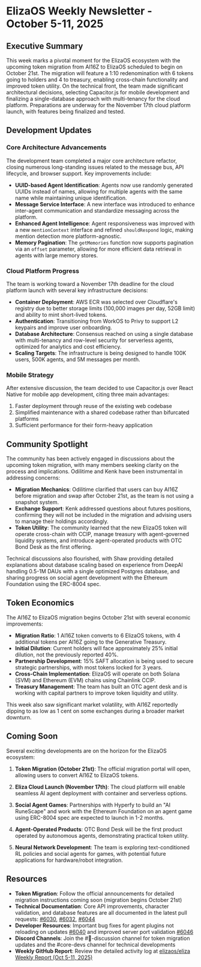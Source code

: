 # ElizaOS Weekly Newsletter - October 5-11, 2025

## Executive Summary

This week marks a pivotal moment for the ElizaOS ecosystem with the upcoming token migration from AI16Z to ElizaOS scheduled to begin on October 21st. The migration will feature a 1:10 redenomination with 6 tokens going to holders and 4 to treasury, enabling cross-chain functionality and improved token utility. On the technical front, the team made significant architectural decisions, selecting Capacitor.js for mobile development and finalizing a single-database approach with multi-tenancy for the cloud platform. Preparations are underway for the November 17th cloud platform launch, with features being finalized and tested.

## Development Updates

### Core Architecture Advancements
The development team completed a major core architecture refactor, closing numerous long-standing issues related to the message bus, API lifecycle, and browser support. Key improvements include:

- **UUID-based Agent Identification**: Agents now use randomly generated UUIDs instead of names, allowing for multiple agents with the same name while maintaining unique identification.
- **Message Service Interface**: A new interface was introduced to enhance inter-agent communication and standardize messaging across the platform.
- **Enhanced Agent Intelligence**: Agent responsiveness was improved with a new `mentionContext` interface and refined `shouldRespond` logic, making mention detection more platform-agnostic.
- **Memory Pagination**: The `getMemories` function now supports pagination via an `offset` parameter, allowing for more efficient data retrieval in agents with large memory stores.

### Cloud Platform Progress
The team is working toward a November 17th deadline for the cloud platform launch with several key infrastructure decisions:

- **Container Deployment**: AWS ECR was selected over Cloudflare's registry due to better storage limits (100,000 images per day, 52GB limit) and ability to mint short-lived tokens.
- **Authentication**: Transitioning from WorkOS to Privy to support L2 keypairs and improve user onboarding.
- **Database Architecture**: Consensus reached on using a single database with multi-tenancy and row-level security for serverless agents, optimized for analytics and cost efficiency.
- **Scaling Targets**: The infrastructure is being designed to handle 100K users, 500K agents, and 5M messages per month.

### Mobile Strategy
After extensive discussion, the team decided to use Capacitor.js over React Native for mobile app development, citing three main advantages:
1. Faster deployment through reuse of the existing web codebase
2. Simplified maintenance with a shared codebase rather than bifurcated platforms
3. Sufficient performance for their form-heavy application

## Community Spotlight

The community has been actively engaged in discussions about the upcoming token migration, with many members seeking clarity on the process and implications. Odilitime and Kenk have been instrumental in addressing concerns:

- **Migration Mechanics**: Odilitime clarified that users can buy AI16Z before migration and swap after October 21st, as the team is not using a snapshot system.
- **Exchange Support**: Kenk addressed questions about futures positions, confirming they will not be included in the migration and advising users to manage their holdings accordingly.
- **Token Utility**: The community learned that the new ElizaOS token will operate cross-chain with CCIP, manage treasury with agent-governed liquidity systems, and introduce agent-operated products with OTC Bond Desk as the first offering.

Technical discussions also flourished, with Shaw providing detailed explanations about database scaling based on experience from DeepAI handling 0.5-1M DAUs with a single optimized Postgres database, and sharing progress on social agent development with the Ethereum Foundation using the ERC-8004 spec.

## Token Economics

The AI16Z to ElizaOS migration begins October 21st with several economic improvements:

- **Migration Ratio**: 1 AI16Z token converts to 6 ElizaOS tokens, with 4 additional tokens per AI16Z going to the Generative Treasury.
- **Initial Dilution**: Current holders will face approximately 25% initial dilution, not the previously reported 40%.
- **Partnership Development**: 15% SAFT allocation is being used to secure strategic partnerships, with most tokens locked for 3 years.
- **Cross-Chain Implementation**: ElizaOS will operate on both Solana (SVM) and Ethereum (EVM) chains using Chainlink CCIP.
- **Treasury Management**: The team has built an OTC agent desk and is working with capital partners to improve token liquidity and utility.

This week also saw significant market volatility, with AI16Z reportedly dipping to as low as 1 cent on some exchanges during a broader market downturn.

## Coming Soon

Several exciting developments are on the horizon for the ElizaOS ecosystem:

1. **Token Migration (October 21st)**: The official migration portal will open, allowing users to convert AI16Z to ElizaOS tokens.

2. **Eliza Cloud Launch (November 17th)**: The cloud platform will enable seamless AI agent deployment with container and serverless options.

3. **Social Agent Games**: Partnerships with Hyperfy to build an "AI RuneScape" and work with the Ethereum Foundation on an agent game using ERC-8004 spec are expected to launch in 1-2 months.

4. **Agent-Operated Products**: OTC Bond Desk will be the first product operated by autonomous agents, demonstrating practical token utility.

5. **Neural Network Development**: The team is exploring text-conditioned RL policies and social agents for games, with potential future applications for hardware/robot integration.

## Resources

- **Token Migration**: Follow the official announcements for detailed migration instructions coming soon (migration begins October 21st)
- **Technical Documentation**: Core API improvements, character validation, and database features are all documented in the latest pull requests: [#6030](https://github.com/elizaos/eliza/pull/6030), [#6032](https://github.com/elizaos/eliza/pull/6032), [#6044](https://github.com/elizaos/eliza/pull/6044)
- **Developer Resources**: Important bug fixes for agent plugins not reloading on updates [#6040](https://github.com/elizaos/eliza/pull/6040) and improved server port validation [#6046](https://github.com/elizaos/eliza/pull/6046)
- **Discord Channels**: Join the #💬-discussion channel for token migration updates and the #core-devs channel for technical developments
- **Weekly GitHub Report**: Review the detailed activity log at [elizaos/eliza Weekly Report (Oct 5-11, 2025)](https://github.com/elizaos/eliza/reports/weekly/2025-10-11)